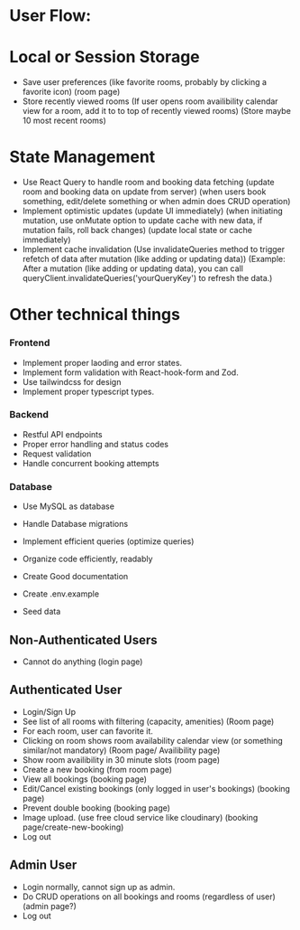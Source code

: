 # User Flow:
# Local or Session Storage
- Save user preferences (like favorite rooms, probably by clicking a favorite icon) (room page)
- Store recently viewed rooms (If user opens room availibility calendar view for a room, add it to to top of recently viewed rooms) (Store maybe 10 most recent rooms)

# State Management
- Use React Query to handle room and booking data fetching (update room and booking data on update from server) (when users book something, edit/delete something or when admin does CRUD operation)
- Implement optimistic updates (update UI immediately) (when initiating mutation, use onMutate option to update cache with new data, if mutation fails, roll back changes) (update local state or cache immediately)
- Implement cache invalidation (Use invalidateQueries method to trigger refetch of data after mutation (like adding or updating data)) (Example: After a mutation (like adding or updating data), you can call queryClient.invalidateQueries('yourQueryKey') to refresh the data.)

# Other technical things
### Frontend
- Implement proper laoding and error states.
- Implement form validation with React-hook-form and Zod.
- Use tailwindcss for design
- Implement proper typescript types.
### Backend
- Restful API endpoints
- Proper error handling and status codes
- Request validation
- Handle concurrent booking attempts
### Database
- Use MySQL as database
- Handle Database migrations
- Implement efficient queries (optimize queries)

- Organize code efficiently, readably
- Create Good documentation
- Create .env.example
- Seed data

## Non-Authenticated Users

- Cannot do anything (login page)

## Authenticated User

- Login/Sign Up
- See list of all rooms with filtering (capacity, amenities) (Room page)
- For each room, user can favorite it.
- Clicking on room shows room availability calendar view (or something similar/not mandatory) (Room page/ Availibility page)
- Show room availibility in 30 minute slots (room page)
- Create a new booking (from room page)
- View all bookings (booking page)
- Edit/Cancel existing bookings (only logged in user's bookings) (booking page)
- Prevent double booking (booking page)
- Image upload. (use free cloud service like cloudinary) (booking page/create-new-booking)
- Log out

## Admin User

- Login normally, cannot sign up as admin.
- Do CRUD operations on all bookings and rooms (regardless of user) (admin page?)
- Log out


